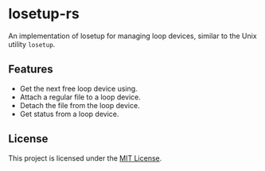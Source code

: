 # losetup-rs

An implementation of losetup for managing loop devices, similar to the Unix utility `losetup`.

## Features

- Get the next free loop device using.
- Attach a regular file to a loop device.
- Detach the file from the loop device.
- Get status from a loop device.

## License

This project is licensed under the [MIT License](LICENSE).
